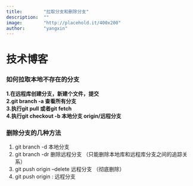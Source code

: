 ```yaml
---
title:        "拉取分支和删除分支"
description:  ""
image:        "http://placehold.it/400x200"
author:       "yangxin"
---
```


技术博客
============
 ### 如何拉取本地不存在的分支


**1.在远程库创建分支，新建个文件，提交  
2.git  branch -a  查看所有分支  
3.执行git  pull  或者git  fetch  
4.执行git checkout -b  本地分支    origin/远程分支**

### 删除分支的几种方法

1.   git  branch  -d   本地分支
2.  git  branch  -dr  删除远程分支  （只能删除本地库和远程库分支之间的追踪关系）
3.  git   push   origin –delete  远程分支     （彻底删除）
4.  git  push   origin       :  远程分支 

